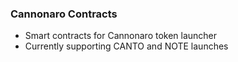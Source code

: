 ### Cannonaro Contracts
- Smart contracts for Cannonaro token launcher
- Currently supporting CANTO and NOTE launches
